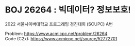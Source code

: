 # BOJ 26264 : 빅데이터? 정보보호!  
2022 서울사이버대학교 프로그래밍 경진대회 (SCUPC) A번  
  
Problem: https://www.acmicpc.net/problem/26264  
Code (C2x): https://www.acmicpc.net/source/52772701  
